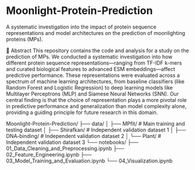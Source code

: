 # Moonlight-Protein-Prediction
A systematic investigation into the impact of protein sequence representations and model architectures on the prediction of moonlighting proteins (MPs).

📖 Abstract
This repository contains the code and analysis for a study on the prediction of MPs. We conducted a systematic investigation into how different protein sequence representations—ranging from TF-IDF k-mers and curated biological features to advanced ESM embeddings—affect predictive performance. These representations were evaluated across a spectrum of machine learning architectures, from baseline classifiers (like Random Forest and Logistic Regression) to deep learning models like Multilayer Perceptrons (MLP) and Siamese Neural Networks (SNN). Our central finding is that the choice of representation plays a more pivotal role in predictive performance and generalization than model complexity alone, providing a guiding principle for future research in this domain.

Moonlight-Protein-Prediction/
├── data/
│   ├── MPfit/                    # Main training and testing dataset
│   ├── Shirafkan/                # Independent validation dataset 1
│   ├── DNA-binding/              # Independent validation dataset 2
│   └── Plant/                    # Independent validation dataset 3
└── notebooks/
    ├── 01_Data_Cleaning_and_Preprocessing.ipynb
    ├── 02_Feature_Engineering.ipynb
    ├── 03_Model_Training_and_Evaluation.ipynb
    └── 04_Visualization.ipynb



